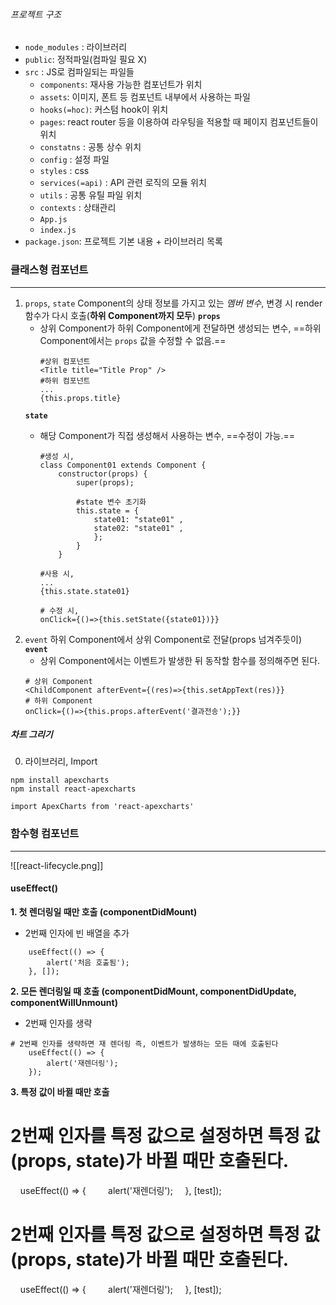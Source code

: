 ###### 프로젝트 구조
- `node_modules` : 라이브러리
- `public`: 정적파일(컴파일 필요 X)
- `src` : JS로 컴파일되는 파일들
	- `components`: 재사용 가능한 컴포넌트가 위치
	- `assets`: 이미지, 폰트 등 컴포넌트 내부에서 사용하는 파일
	- `hooks(=hoc)`: 커스텀 hook이 위치
	- `pages`: react router 등을 이용하여 라우팅을 적용할 때 페이지 컴포넌트들이 위치
	- `constatns` : 공통 상수 위치
	- `config` : 설정 파일
	- `styles` : css
	- `services(=api)` : API 관련 로직의 모듈 위치
	- `utils` : 공통 유틸 파일 위치
	- `contexts` : 상태관리
	- `App.js`
	- `index.js`
- `package.json`: 프로젝트 기본 내용 + 라이브러리 목록

### 클래스형 컴포넌트
---
1. `props`, `state`
	Component의 상태 정보를 가지고 있는 *멤버 변수*, 변경 시 render 함수가 다시 호출(**하위 Component까지 모두**)
	**`props`**
	- 상위 Component가 하위 Component에게 전달하면 생성되는 변수, ==하위 Component에서는 `props` 값을 수정할 수 없음.==
		```
		#상위 컴포넌트
		<Title title="Title Prop" />
		#하위 컴포넌트
		...
		{this.props.title}
		```
	**`state`**
	- 해당 Component가 직접 생성해서 사용하는 변수, ==수정이 가능.==
		```
		#생성 시,
		class Component01 extends Component {
			constructor(props) {
				super(props);
				
				#state 변수 초기화
				this.state = {
					state01: "state01" ,
					state02: "state01" ,
					};
				}
			}
		```
		
		```
		#사용 시,
		...
		{this.state.state01}

		# 수정 시,
		onClick={()=>{this.setState({state01})}}
		```
2. `event`
	하위 Component에서 상위 Component로 전달(props 넘겨주듯이)
	**`event`**
	- 상위 Component에서는 이벤트가 발생한 뒤 동작할 함수를 정의해주면 된다.
	```
	# 상위 Component
	<ChildComponent afterEvent={(res)=>{this.setAppText(res)}}
	# 하위 Component
	onClick={()=>{this.props.afterEvent('결과전송');}}
	```

##### 차트 그리기
0. 라이브러리, Import
```
npm install apexcharts
npm install react-apexcharts

import ApexCharts from 'react-apexcharts'
```

### 함수형 컴포넌트
---
![[react-lifecycle.png]]
#### useEffect()
**1. 첫 렌더링일 때만 호출 (componentDidMount)**
- 2번째 인자에 빈 배열을 추가
```
    useEffect(() => {
        alert('처음 호출됨');
    }, []);
```
**2. 모든 렌더링일 때 호출 (componentDidMount, componentDidUpdate, componentWillUnmount)**
- 2번째 인자를 생략
```
# 2번째 인자를 생략하면 재 렌더링 즉, 이벤트가 발생하는 모든 때에 호출된다
    useEffect(() => {
        alert('재렌더링');
    });
```
**3. 특정 값이 바뀔 때만 호출**


# 2번째 인자를 특정 값으로 설정하면 특정 값(props, state)가 바뀔 때만 호출된다.
    useEffect(() => {
        alert('재렌더링');
    }, [test]);
# 2번째 인자를 특정 값으로 설정하면 특정 값(props, state)가 바뀔 때만 호출된다.
    useEffect(() => {
        alert('재렌더링');
    }, [test]);
```
